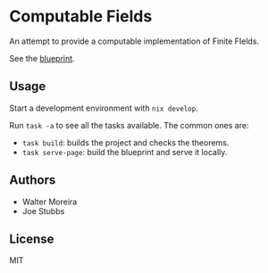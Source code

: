 # Computable Fields

An attempt to provide a computable implementation of Finite FIelds.

See the [blueprint](https://provables.github.io/computable-fields/).

## Usage

Start a development environment with `nix develop`.

Run `task -a` to see all the tasks available. The common ones are:

* `task build`: builds the project and checks the theorems.
* `task serve-page`: build the blueprint and serve it locally.

## Authors

* Walter Moreira
* Joe Stubbs

## License

MIT
